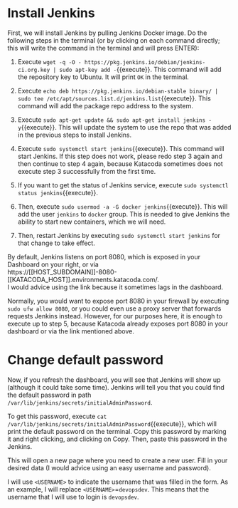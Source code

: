 # Install Jenkins

First, we will install Jenkins by pulling Jenkins Docker image. Do the following steps in the terminal (or by clicking on each command directly; this will write the command in the terminal and will press ENTER):

1. Execute `wget -q -O - https://pkg.jenkins.io/debian/jenkins-ci.org.key | sudo apt-key add -`{{execute}}. This command will add the repository key to Ubuntu. It will print  `OK` in the terminal.

2. Execute `echo deb https://pkg.jenkins.io/debian-stable binary/ | sudo tee /etc/apt/sources.list.d/jenkins.list`{{execute}}. This command will add the package repo
address to the system.

3. Execute `sudo apt-get update && sudo apt-get install jenkins -y`{{execute}}. This will update the system to use the repo that was added in the previous steps to install Jenkins.

4. Execute `sudo systemctl start jenkins`{{execute}}. This command will start Jenkins. If this step does not work, please redo step 3 again and then continue to step 4 again, because Katacoda sometimes does not execute step 3 successfully from the first time.

5. If you want to get the status of Jenkins service, execute `sudo systemctl status jenkins`{{execute}}.

6. Then, execute `sudo usermod -a -G docker jenkins`{{execute}}. This will add the user `jenkins` to `docker` group. This is needed to give Jenkins the ability to start new containers, which we will need.

7. Then, restart Jenkins by executing `sudo systemctl start jenkins` for that change to take effect.

By default, Jenkins listens on port 8080, which is exposed in your Dashboard on your right, or via   
https://[[HOST_SUBDOMAIN]]-8080-[[KATACODA_HOST]].environments.katacoda.com/.  
I would advice using the link because it sometimes lags in the dashboard.

Normally, you would want to expose port 8080 in your firewall by executing `sudo ufw allow 8080`, or you could even use a proxy server that forwards requests Jenkins instead. However, for our purposes here, it is enough to execute up to step 5, because Katacoda already exposes port 8080 in your dashboard or via the link mentioned above.

# Change default password

Now, if you refresh the dashboard, you will see that Jenkins will show up (although it could take some time). Jenkins will tell you that you could find the default password in path `/var/lib/jenkins/secrets/initialAdminPassword`.

To get this password, execute `cat /var/lib/jenkins/secrets/initialAdminPassword`{{execute}}, which will print the default password on the terminal. Copy this password by marking it and right clicking, and clicking on Copy. Then, paste this password in the Jenkins.

This will open a new page where you need to create a new user. Fill in your desired data (I would advice using an easy username and password).

I will use `<USERNAME>` to indicate the username that was filled in the form. As an example, I will replace `<USERNAME>`=`devopsdev`. This means that the username that I will use to login is `devopsdev`.

